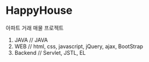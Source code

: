 # HappyHouse
아파트 거래 매물 프로젝트
1. JAVA			// JAVA
2. WEB			// html, css, javascript, jQuery, ajax, BootStrap
3. Backend		// Servlet, JSTL, EL
